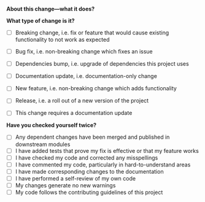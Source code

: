 **About this change—what it does?**

<!-- Please include a summary of the change and which issue is fixed, relevant motivation and context. Don't forget to list any dependencies that are required for this change. -->

**What type of change is it?**

<!-- Please delete options that are not relevant. -->

- [ ] Breaking change, i.e. fix or feature that would cause existing functionality to not work as expected
- [ ] Bug fix, i.e. non-breaking change which fixes an issue
- [ ] Dependencies bump, i.e. upgrade of dependencies this project uses
- [ ] Documentation update, i.e. documentation-only change
- [ ] New feature, i.e. non-breaking change which adds functionality
- [ ] Release, i.e. a roll out of a new version of the project

- [ ] This change requires a documentation update

**Have you checked yourself twice?**

<!-- Please check all the boxes before opening the PR. -->

- [ ] Any dependent changes have been merged and published in downstream modules
- [ ] I have added tests that prove my fix is effective or that my feature works
- [ ] I have checked my code and corrected any misspellings
- [ ] I have commented my code, particularly in hard-to-understand areas
- [ ] I have made corresponding changes to the documentation
- [ ] I have performed a self-review of my own code
- [ ] My changes generate no new warnings
- [ ] My code follows the contributing guidelines of this project
